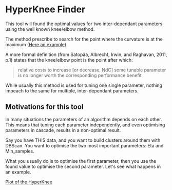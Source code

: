 # HyperKnee Finder

This tool will found the optimal values for two inter-dependant parameters using the well known knee/elbow method.

The method prescribe to search for the point where the curvature is at the maximum ([Here an example](https://en.wikipedia.org/wiki/Elbow_method_(clustering))).

A more formal definition (from Satopää, Albrecht, Irwin, and Raghavan, 2011, p.1) states that the knee/elbow point is the point after which:

> relative costs to increase [or decrease, NdC] some tunable parameter is no longer worth the corresponding performance benefit

While usually this method is used for tuning one single parameter, nothing impeach to the same for  multiple, inter-dependant parameters.

## Motivations for this tool
In many situations the parameters of an algorithm depends on each other. This means that tuning each parameter 
independently, and even optimising parameters in cascade, results in a non-optimal result.

Say you have THIS data, and you want to build clusters around them with DBScan. You want to optimise the two most 
important parameters: Eta and Min_samples.

What you usually do is to optimise the first parameter, then you use the found value to optimise the second parameter. 
Let's see what happens in an example.


[Plot of the HyperKnee](./notebooks/hk_plot.png)